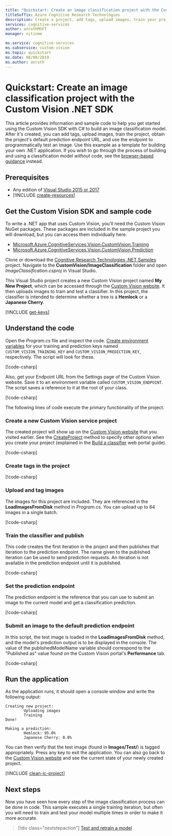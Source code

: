 ```yaml
---
title: "Quickstart: Create an image classification project with the Custom Vision SDK for C#"
titleSuffix: Azure Cognitive Research Technologies
description: Create a project, add tags, upload images, train your project, and make a prediction using the .NET SDK with C#.
services: cognitive-services
author: anrothMSFT
manager: nitinme

ms.service: cognitive-services
ms.subservice: custom-vision
ms.topic: quickstart
ms.date: 08/08/2019
ms.author: anroth
---
```

# Quickstart: Create an image classification project with the Custom Vision .NET SDK

This article provides information and sample code to help you get started using the Custom Vision SDK with C# to build an image classification model. After it's created, you can add tags, upload images, train the project, obtain the project's default prediction endpoint URL, and use the endpoint to programmatically test an image. Use this example as a template for building your own .NET application. If you wish to go through the process of building and using a classification model _without_ code, see the [browser-based guidance](getting-started-build-a-classifier.md) instead.

## Prerequisites

- Any edition of [Visual Studio 2015 or 2017](https://www.visualstudio.com/downloads/)
- [!INCLUDE [create-resources](includes/create-resources.md)]

## Get the Custom Vision SDK and sample code

To write a .NET app that uses Custom Vision, you'll need the Custom Vision NuGet packages. These packages are included in the sample project you will download, but you can access them individually here.

- [Microsoft.Azure.CognitiveServices.Vision.CustomVision.Training](https://www.nuget.org/packages/Microsoft.Azure.CognitiveServices.Vision.CustomVision.Training/)
- [Microsoft.Azure.CognitiveServices.Vision.CustomVision.Prediction](https://www.nuget.org/packages/Microsoft.Azure.CognitiveServices.Vision.CustomVision.Prediction/)

Clone or download the [Cognitive Research Technologies .NET Samples](https://github.com/Azure-Samples/cognitive-services-dotnet-sdk-samples) project. Navigate to the **CustomVision/ImageClassification** folder and open _ImageClassification.csproj_ in Visual Studio.

This Visual Studio project creates a new Custom Vision project named __My New Project__, which can be accessed through the [Custom Vision website](https://customvision.ai/). It then uploads images to train and test a classifier. In this project, the classifier is intended to determine whether a tree is a __Hemlock__ or a __Japanese Cherry__.

[!INCLUDE [get-keys](includes/get-keys.md)]

## Understand the code

Open the _Program.cs_ file and inspect the code. [Create environment variables](https://docs.microsoft.com/azure/cognitive-services/cognitive-services-apis-create-account#configure-an-environment-variable-for-authentication) for your training and prediction keys named `CUSTOM_VISION_TRAINING_KEY` and `CUSTOM_VISION_PREDICTION_KEY`, respectively. The script will look for these.

[!code-csharp[](~/cognitive-services-dotnet-sdk-samples/CustomVision/ImageClassification/Program.cs?name=snippet_keys)]

Also, get your Endpoint URL from the Settings page of the Custom Vision website. Save it to an environment variable called `CUSTOM_VISION_ENDPOINT`. The script saves a reference to it at the root of your class.

[!code-csharp[](~/cognitive-services-dotnet-sdk-samples/CustomVision/ImageClassification/Program.cs?name=snippet_endpoint)]

The following lines of code execute the primary functionality of the project.

### Create a new Custom Vision service project

The created project will show up on the [Custom Vision website](https://customvision.ai/) that you visited earlier. See the [CreateProject](https://docs.microsoft.com/dotnet/api/microsoft.azure.cognitiveservices.vision.customvision.training.customvisiontrainingclientextensions.createproject?view=azure-dotnet#Microsoft_Azure_CognitiveServices_Vision_CustomVision_Training_CustomVisionTrainingClientExtensions_CreateProject_Microsoft_Azure_CognitiveServices_Vision_CustomVision_Training_ICustomVisionTrainingClient_System_String_System_String_System_Nullable_System_Guid__System_String_System_Collections_Generic_IList_System_String__) method to specify other options when you create your project (explained in the [Build a classifier](getting-started-build-a-classifier.md) web portal guide).   

[!code-csharp[](~/cognitive-services-dotnet-sdk-samples/CustomVision/ImageClassification/Program.cs?name=snippet_create)]

### Create tags in the project

[!code-csharp[](~/cognitive-services-dotnet-sdk-samples/CustomVision/ImageClassification/Program.cs?name=snippet_tags)]

### Upload and tag images

The images for this project are included. They are referenced in the **LoadImagesFromDisk** method in _Program.cs_. You can upload up to 64 images in a single batch.

[!code-csharp[](~/cognitive-services-dotnet-sdk-samples/CustomVision/ImageClassification/Program.cs?name=snippet_upload)]

### Train the classifier and publish

This code creates the first iteration in the project and then publishes that iteration to the prediction endpoint. The name given to the published iteration can be used to send prediction requests. An iteration is not available in the prediction endpoint until it is published.

[!code-csharp[](~/cognitive-services-dotnet-sdk-samples/CustomVision/ImageClassification/Program.cs?name=snippet_train)]

### Set the prediction endpoint

The prediction endpoint is the reference that you can use to submit an image to the current model and get a classification prediction.

[!code-csharp[](~/cognitive-services-dotnet-sdk-samples/CustomVision/ImageClassification/Program.cs?name=snippet_prediction_endpoint)]

### Submit an image to the default prediction endpoint

In this script, the test image is loaded in the **LoadImagesFromDisk** method, and the model's prediction output is to be displayed in the console. The value of the publishedModelName variable should correspond to the "Published as" value found on the Custom Vision portal's **Performance** tab. 

[!code-csharp[](~/cognitive-services-dotnet-sdk-samples/CustomVision/ImageClassification/Program.cs?name=snippet_prediction)]

## Run the application

As the application runs, it should open a console window and write the following output:

```console
Creating new project:
        Uploading images
        Training
Done!

Making a prediction:
        Hemlock: 95.0%
        Japanese Cherry: 0.0%
```

You can then verify that the test image (found in **Images/Test/**) is tagged appropriately. Press any key to exit the application. You can also go back to the [Custom Vision website](https://customvision.ai) and see the current state of your newly created project.

[!INCLUDE [clean-ic-project](includes/clean-ic-project.md)]

## Next steps

Now you have seen how every step of the image classification process can be done in code. This sample executes a single training iteration, but often you will need to train and test your model multiple times in order to make it more accurate.

> [!div class="nextstepaction"]
> [Test and retrain a model](test-your-model.md)
